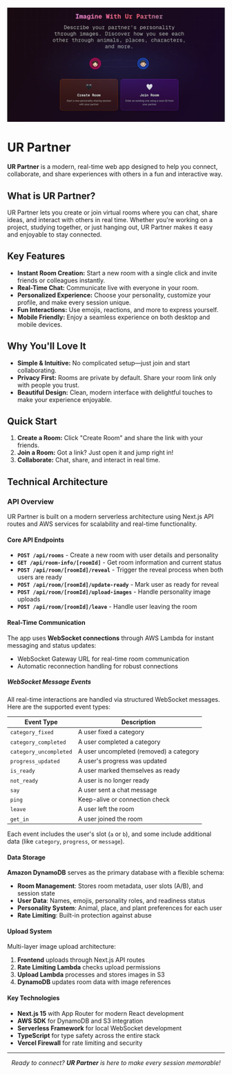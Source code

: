 <p align="center">
  <img src="public/og-image.jpg" alt="UR Partner OG Image" width="600" />
</p>

# UR Partner

**UR Partner** is a modern, real-time web app designed to help you connect, collaborate, and share experiences with others in a fun and interactive way.

## What is UR Partner?

UR Partner lets you create or join virtual rooms where you can chat, share ideas, and interact with others in real time. Whether you're working on a project, studying together, or just hanging out, UR Partner makes it easy and enjoyable to stay connected.

## Key Features

- **Instant Room Creation:** Start a new room with a single click and invite friends or colleagues instantly.
- **Real-Time Chat:** Communicate live with everyone in your room.
- **Personalized Experience:** Choose your personality, customize your profile, and make every session unique.
- **Fun Interactions:** Use emojis, reactions, and more to express yourself.
- **Mobile Friendly:** Enjoy a seamless experience on both desktop and mobile devices.

## Why You'll Love It

- **Simple & Intuitive:** No complicated setup—just join and start collaborating.
- **Privacy First:** Rooms are private by default. Share your room link only with people you trust.
- **Beautiful Design:** Clean, modern interface with delightful touches to make your experience enjoyable.

## Quick Start

1. **Create a Room:** Click "Create Room" and share the link with your friends.
2. **Join a Room:** Got a link? Just open it and jump right in!
3. **Collaborate:** Chat, share, and interact in real time.

## Technical Architecture

### API Overview

UR Partner is built on a modern serverless architecture using Next.js API routes and AWS services for scalability and real-time functionality.

#### Core API Endpoints

- **`POST /api/rooms`** - Create a new room with user details and personality
- **`GET /api/room-info/[roomId]`** - Get room information and current status
- **`POST /api/room/[roomId]/reveal`** - Trigger the reveal process when both users are ready
- **`POST /api/room/[roomId]/update-ready`** - Mark user as ready for reveal
- **`POST /api/room/[roomId]/upload-images`** - Handle personality image uploads
- **`POST /api/room/[roomId]/leave`** - Handle user leaving the room

#### Real-Time Communication

The app uses **WebSocket connections** through AWS Lambda for instant messaging and status updates:

- WebSocket Gateway URL for real-time room communication
- Automatic reconnection handling for robust connections

##### WebSocket Message Events

All real-time interactions are handled via structured WebSocket messages. Here are the supported event types:

| Event Type             | Description                             |
| ---------------------- | --------------------------------------- |
| `category_fixed`       | A user fixed a category                 |
| `category_completed`   | A user completed a category             |
| `category_uncompleted` | A user uncompleted (removed) a category |
| `progress_updated`     | A user's progress was updated           |
| `is_ready`             | A user marked themselves as ready       |
| `not_ready`            | A user is no longer ready               |
| `say`                  | A user sent a chat message              |
| `ping`                 | Keep-alive or connection check          |
| `leave`                | A user left the room                    |
| `get_in`               | A user joined the room                  |

Each event includes the user's slot (`a` or `b`), and some include additional data (like `category`, `progress`, or `message`).

#### Data Storage

**Amazon DynamoDB** serves as the primary database with a flexible schema:

- **Room Management**: Stores room metadata, user slots (A/B), and session state
- **User Data**: Names, emojis, personality roles, and readiness status
- **Personality System**: Animal, place, and plant preferences for each user
- **Rate Limiting**: Built-in protection against abuse

#### Upload System

Multi-layer image upload architecture:

1. **Frontend** uploads through Next.js API routes
2. **Rate Limiting Lambda** checks upload permissions
3. **Upload Lambda** processes and stores images in S3
4. **DynamoDB** updates room data with image references

#### Key Technologies

- **Next.js 15** with App Router for modern React development
- **AWS SDK** for DynamoDB and S3 integration
- **Serverless Framework** for local WebSocket development
- **TypeScript** for type safety across the entire stack
- **Vercel Firewall** for rate limiting and security

---

<p align="center">
  <i>Ready to connect? <b>UR Partner</b> is here to make every session memorable!</i>
</p>
